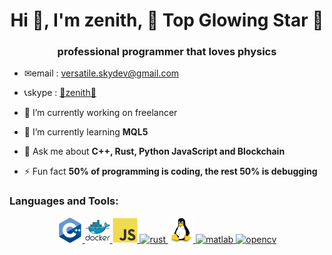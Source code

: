<h1 align="center">Hi 👋, I'm zenith, 🌟 Top Glowing Star 🔭</h1>
<h3 align="center">professional programmer that loves physics</h3>

* ✉email :  <a href="versatile.skydev@gmail.com">versatile.skydev@gmail.com</a>

* 📞skype :  <a href="https://join.skype.com/invite/sTcIbKLV2x6u">🌟zenith🌟</a>

- 🔭 I’m currently working on freelancer

- 🌱 I’m currently learning **MQL5**

- 💬 Ask me about **C++, Rust, Python JavaScript and Blockchain**

- ⚡ Fun fact **50% of programming is coding, the rest 50% is debugging**

<h3 align="left">Languages and Tools:</h3>
<p align="center"> <a href="https://www.w3schools.com/cpp/" target="_blank" rel="noreferrer"> <img src="https://raw.githubusercontent.com/devicons/devicon/master/icons/cplusplus/cplusplus-original.svg" alt="cplusplus" width="40" height="40"/> </a>  <a href="https://www.docker.com/" target="_blank" rel="noreferrer"> <img src="https://raw.githubusercontent.com/devicons/devicon/master/icons/docker/docker-original-wordmark.svg" alt="docker" width="40" height="40"/> </a> <a href="https://developer.mozilla.org/en-US/docs/Web/JavaScript" target="_blank" rel="noreferrer"> <img src="https://raw.githubusercontent.com/devicons/devicon/master/icons/javascript/javascript-original.svg" alt="javascript" width="40" height="40"/> </a> <a href="https://www.rust-lang.org/" target="_blank" rel="noreferrer"> <img src="http://www.rust-lang.org/logos/rust-logo-blk.svg" alt="rust" width="80" height="80"/> </a> <a href="https://www.linux.org/" target="_blank" rel="noreferrer"> <img src="https://raw.githubusercontent.com/devicons/devicon/master/icons/linux/linux-original.svg" alt="linux" width="40" height="40"/> </a> <a href="https://www.mathworks.com/" target="_blank" rel="noreferrer"> <img src="https://upload.wikimedia.org/wikipedia/commons/2/21/Matlab_Logo.png" alt="matlab" width="40" height="40"/> </a> <a href="https://opencv.org/" target="_blank" rel="noreferrer"> <img src="https://www.vectorlogo.zone/logos/opencv/opencv-icon.svg" alt="opencv" width="40" height="40"/> </a</p>
